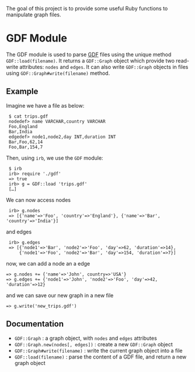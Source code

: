 The goal of this project is to provide some useful Ruby functions to manipulate
graph files.

GDF Module
==========

The GDF module is used to parse
[GDF](http://guess.wikispot.org/The_GUESS_.gdf_format) files using the unique method
`GDF::load(filename)`. It returns a `GDF::Graph` object which provide two
read-write attributes: `nodes` and `edges`. It can also write `GDF::Graph`
objects in files using `GDF::Graph#write(filename)` method.

Example
-------

Imagine we have a file as below:

     $ cat trips.gdf
     nodedef> name VARCHAR,country VARCHAR
     Foo,England
     Bar,India
     edgedef> node1,node2,day INT,duration INT
     Bar,Foo,62,14
     Foo,Bar,154,7

Then, using `irb`, we use the `GDF` module:

     $ irb
     irb> require './gdf'
     => true
     irb> g = GDF::load 'trips.gdf'
     […]

We can now access nodes

     irb> g.nodes
     => [{'name'=>'Foo', 'country'=>'England'}, {'name'=>'Bar', 'country'=>'India'}]
     
and edges

     irb> g.edges
     => [{'node1'=>'Bar', 'node2'=>'Foo', 'day'=>62, 'duration'=>14},
         {'node1'=>'Foo', 'node2'=>'Bar', 'day'=>154, 'duration'=>7}]

now, we can add a node an a edge

    => g.nodes += {'name'=>'John', country=>'USA'}
    => g.edges += {'node1'=>'John', 'node2'=>'Foo', 'day'=>42, 'duration'=>12}

and we can save our new graph in a new file

    => g.write('new_trips.gdf')


Documentation
-------------

- `GDF::Graph` : a graph object, with `nodes` and `edges` attributes
- `GDF::Graph.new(nodes[, edges])` : create a new `GDF::Graph` object
- `GDF::Graph#write(filename)` : write the current graph object into a file
- `GDF::load(filename)` : parse the content of a GDF file, and return a new graph object

